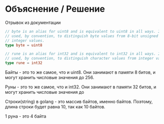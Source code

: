 # Объяснение / Решение

Отрывок из документации
```go
// byte is an alias for uint8 and is equivalent to uint8 in all ways. It is
// used, by convention, to distinguish byte values from 8-bit unsigned
// integer values.
type byte = uint8

// rune is an alias for int32 and is equivalent to int32 in all ways. It is
// used, by convention, to distinguish character values from integer values.
type rune = int32
```

Байты - это то же самое, что и uint8. Они занимают в памяти 8 битов, 
и могут хранить числовые значения до 256.

Руны - это то же самое, что и int32. Они занимают в памяти 32 битов,
и могут хранить числовые значения до

Строки(string) в golang - это массив байтов, именно байтов. Поэтому,
длина строки будет равна 10, так как 10 байтов.

1 руна - это 4 байта